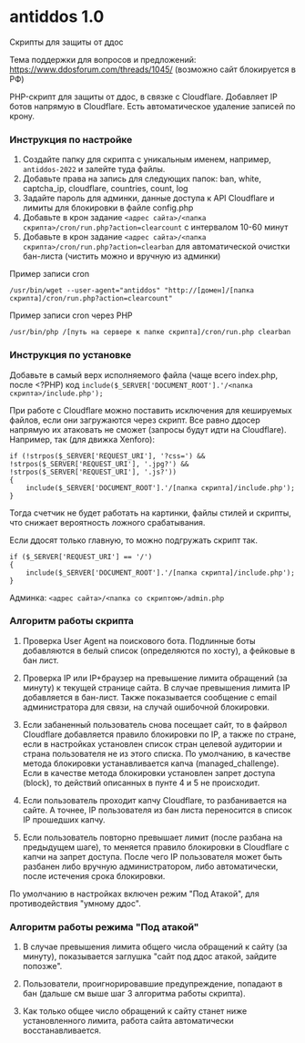 # antiddos 1.0
Скрипты для защиты от ддос

Тема поддержки для вопросов и предложений: https://www.ddosforum.com/threads/1045/ (возможно сайт блокируется в РФ)

PHP-скрипт для защиты от ддос, в связке с Cloudflare.
Добавляет IP ботов напрямую в Cloudflare. Есть автоматическое удаление записей по крону.  

### Инструкция по настройке

1. Создайте папку для скрипта с уникальным именем, например, `antiddos-2022` и залейте туда файлы.   
2. Добавьте права на запись для следующих папок: ban, white, captcha_ip, cloudflare, countries, count, log
3. Задайте пароль для админки, данные доступа к API Cloudflare и лимиты для блокировки в файле config.php
4. Добавьте в крон задание `<адрес сайта>/<папка скрипта>/cron/run.php?action=clearcount` с интервалом 10-60 минут
5. Добавьте в крон задание `<адрес сайта>/<папка скрипта>/cron/run.php?action=clearban` для автоматической очистки бан-листа (чистить можно и вручную из админки)

Пример записи cron
```
/usr/bin/wget --user-agent="antiddos" "http://[домен]/[папка скрипта]/cron/run.php?action=clearcount"
```

Пример записи cron через PHP
```
/usr/bin/php /[путь на сервере к папке скрипта]/cron/run.php clearban
```


### Инструкция по установке 

Добавьте в самый верх исполняемого файла (чаще всего index.php, после <?PHP) код `include($_SERVER['DOCUMENT_ROOT'].'/<папка скрипта>/include.php');`

При работе с Cloudflare можно поставить исключения для кешируемых файлов, если они загружаются через скрипт. Все равно ддосер напрямую их атаковать не сможет (запросы будут идти на Cloudflare). 
Например, так (для движка Xenforo):
```
if (!strpos($_SERVER['REQUEST_URI'], '?css=') && !strpos($_SERVER['REQUEST_URI'], '.jpg?') && !strpos($_SERVER['REQUEST_URI'], '.js?'))
{
	include($_SERVER['DOCUMENT_ROOT'].'/[папка скрипта]/include.php');
}
```
Тогда счетчик не будет работать на картинки, файлы стилей и скрипты, что снижает вероятность ложного срабатывания. 

Если ддосят только главную, то можно подгружать скрипт так.
```
if ($_SERVER['REQUEST_URI'] == '/')
{
	include($_SERVER['DOCUMENT_ROOT'].'/[папка скрипта]/include.php');
}
```

Админка: `<адрес сайта>/<папка со скриптом>/admin.php`


### Алгоритм работы скрипта

1) Проверка User Agent на поискового бота. Подлинные боты добавляются в белый список (определяются по хосту), а фейковые в бан лист. 

2) Проверка IP или IP+браузер на превышение лимита обращений (за минуту) к текущей странице сайта. В случае превышения лимита IP добавляется в бан-лист. Также показывается сообщение с email администратора для связи, на случай ошибочной блокировки.

3) Если забаненный пользователь снова посещает сайт, то в файрвол Cloudflare добавляется правило блокировки по IP, а также по стране, если в настройках установлен список стран целевой аудитории и страна пользователя не из этого списка. По умолчанию, в качестве метода блокировки устанавливается капча (managed_challenge). Если в качестве метода блокировки установлен запрет доступа (block), то действий описанных в пунте 4 и 5 не происходит.

4) Если пользователь проходит капчу Cloudflare, то разбанивается на сайте. А точнее, IP пользователя из бан листа переносится в список IP прошедших капчу.

5) Если пользователь повторно превышает лимит (после разбана на предыдущем шаге), то меняется правило блокировки в Cloudflare с капчи на запрет доступа. После чего IP пользователя может быть разбанен либо вручную администратором, либо автоматически, после истечения срока блокировки.


По умолчанию в настройках включен режим "Под Атакой", для противодействия "умному ддос". 

### Алгоритм работы режима "Под атакой"

1) В случае превышения лимита общего числа обращений к сайту (за минуту), показывается заглушка "сайт под ддос атакой, зайдите попозже".

2) Пользователи, проигнорировавшие предупреждение, попадают в бан (дальше см выше шаг 3 алгоритма работы скрипта).

3) Как только общее число обращений к сайту станет ниже установленного лимита, работа сайта автоматически восстанавливается.
